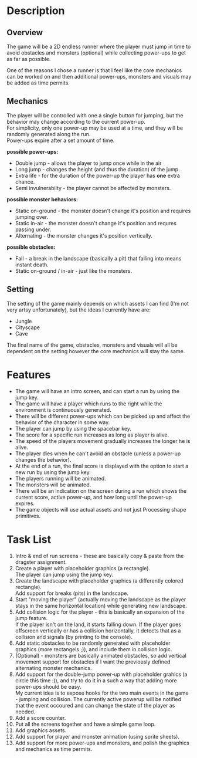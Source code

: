 # Description
## Overview
The game will be a 2D endless runner where the player must jump in time to avoid obstacles and monsters (optional) while collecting power-ups to get
as far as possible.  

One of the reasons I chose a runner is that I feel like the core mechanics can be worked on and then additional power-ups, monsters and visuals may be added as time permits.

## Mechanics
The player will be controlled with one a single button for jumping, but the behavior may change according to the current power-up.  
For simplicity, only one power-up may be used at a time, and they will be randomly generated along the run.  
Power-ups expire after a set amount of time.

**possible power-ups:**
* Double jump - allows the player to jump once while in the air
* Long jump - changes the height (and thus the duration) of the jump.
* Extra life - for the duration of the power-up the player has **one** extra chance.
* Semi invulnerabilty - the player cannot be affected by monsters.

**possible monster behaviors:**
* Static on-ground - the monster doesn't change it's position and requires jumping over.
* Static in-air - the monster doesn't change it's position and requres passing under.
* Alternating - the monster changes it's position vertically.

**possible obstacles:**
* Fall - a break in the landscape (basically a pit) that falling into means instant death.
* Static on-ground / in-air - just like the monsters.

## Setting
The setting of the game mainly depends on which assets I can find (I'm not very artsy unfortunately), but the ideas I currently have are:
* Jungle
* Cityscape
* Cave

The final name of the game, obstacles, monsters and visuals will all be dependent on the setting however the core mechanics will stay the same.

# Features
* The game will have an intro screen, and can start a run by using the jump key.
* The game will have a player which runs to the right while the environment is continuously generated.
* There will be different power-ups which can be picked up and affect the behavior of the character in some way.
* The player can jump by using the spacebar key.
* The score for a specific run increases as long as player is alive.
* The speed of the players movement gradually increases the longer he is alive.
* The player dies when he can't avoid an obstacle (unless a power-up changes the behavior).
* At the end of a run, the final score is displayed with the option to start a new run by using the jump key.
* The players running will be animated.
* The monsters will be animated.
* There will be an indication on the screen during a run which shows the current score, active power-up, and how long until the power-up expires.
* The game objects will use actual assets and not just Processing shape primitives.

# Task List
1. Intro & end of run screens -  these are basically copy & paste from the dragster assignment.
2. Create a player with placeholder graphics (a rectangle).  
   The player can jump using the jump key.
3. Create the landscape with placeholder graphics (a differently colored rectangle).  
   Add support for breaks (pits) in the landscape.
4. Start "moving the player" (actually moving the landscape as the player stays in the same horizontal location) while generating new landscape.
5. Add collision logic for the player - this is basically an expansion of the jump feature.  
   If the player isn't on the land, it starts falling down. If the player goes offscreen vertically or has a collision horizontally, it detects that as a collision
   and signals (by printing to the console).
6. Add static obstacles to be randomly generated with placeholder graphics (more rectangels ;)), and include them in collision logic.
7. (Optional) - monsters are basically animated obstacles, so add vertical movement support for obstacles if I want the previously defined alternating monster mechanics.
8. Add support for the double-jump power-up with placeholder grahics (a circle this time :)), and try to do it in a such a way that adding more power-ups should be easy.  
   My current idea is to expose hooks for the two main events in the game - jumping and collision. The currently active powerup will be notified that the event occoured and 
   can change the state of the player as needed.
9. Add a score counter.
10. Put all the screens together and have a simple game loop.
11. Add graphics assets.
12. Add support for player and monster animation (using sprite sheets).
13. Add support for more power-ups and monsters, and polish the graphics and mechanics as time permits.
